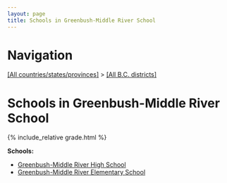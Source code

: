 ```yaml
---
layout: page
title: Schools in Greenbush-Middle River School
---
```

# Navigation

[[All countries/states/provinces]](../..) > [[All B.C. districts]](..)

# Schools in Greenbush-Middle River School

{% include_relative grade.html %}

**Schools:**

- [Greenbush-Middle River High School](Greenbush-Middle_River_High_School.md)
- [Greenbush-Middle River Elementary School](Greenbush-Middle_River_Elementary_School.md)
